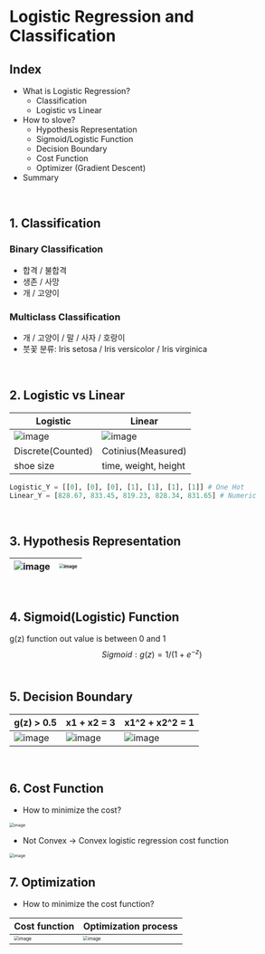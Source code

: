 # Logistic Regression and Classification

## Index

- What is Logistic Regression?
  - Classification
  - Logistic vs Linear
- How to slove?
  - Hypothesis Representation
  - Sigmoid/Logistic Function
  - Decision Boundary
  - Cost Function
  - Optimizer (Gradient Descent)
- Summary

<br/>

## 1. Classification

### Binary Classification

- 합격 / 불합격
- 생존 / 사망
- 개 / 고양이

### Multiclass Classification

- 개 / 고양이 / 말 / 사자 / 호랑이
- 붓꽃 분류: Iris setosa / Iris versicolor / Iris virginica

<br/>

## 2. Logistic vs Linear

| Logistic                                                     | Linear                                                       |
| ------------------------------------------------------------ | ------------------------------------------------------------ |
| ![image](https://user-images.githubusercontent.com/64063767/117119643-53288f00-adcd-11eb-8384-d343a2c99046.png) | ![image](https://user-images.githubusercontent.com/64063767/117119675-60457e00-adcd-11eb-9307-482c88425a8b.png) |
| Discrete(Counted)                                            | Cotinius(Measured)                                           |
| shoe size                                                    | time, weight, height                                         |

```python
Logistic_Y = [[0], [0], [0], [1], [1], [1], [1]] # One Hot
Linear_Y = [828.67, 833.45, 819.23, 828.34, 831.65] # Numeric
```

<br/>

## 3. Hypothesis Representation

| ![image](https://user-images.githubusercontent.com/64063767/117120106-e4980100-adcd-11eb-9b7e-8a5495cebd28.png) | <img src="https://user-images.githubusercontent.com/64063767/117121028-0b0a6c00-adcf-11eb-82eb-ea210345755e.png" alt="image" style="zoom: 50%;" /> |
| ------------------------------------------------------------ | ------------------------------------------------------------ |

<br/>

## 4. Sigmoid(Logistic) Function

g(z) function out value is between 0 and 1
$$
Sigmoid: g(z) = 1 / (1+e^{-z})
$$
<br/>

## 5. Decision Boundary

| g(z) > 0.5                                                   | x1 + x2 = 3                                                  | x1^2 + x2^2 = 1                                              |
| ------------------------------------------------------------ | ------------------------------------------------------------ | ------------------------------------------------------------ |
| ![image](https://user-images.githubusercontent.com/64063767/117129714-026b6300-adda-11eb-9c6d-f17c3c0295e6.png) | ![image](https://user-images.githubusercontent.com/64063767/117121474-9a178400-adcf-11eb-9d8b-6faa4ab4a845.png) | ![image](https://user-images.githubusercontent.com/64063767/117121504-a3085580-adcf-11eb-8526-b2ce6dc92fbc.png) |

<br/>

## 6. Cost Function

- How to minimize the cost?

<img src="https://user-images.githubusercontent.com/64063767/117122651-0e9ef280-add1-11eb-98eb-5f6823d24248.png" alt="image" style="zoom:50%;" />

- Not Convex -> Convex logistic regression cost function

<img src="https://user-images.githubusercontent.com/64063767/117123222-ba484280-add1-11eb-9936-3d85a9baa0f4.png" alt="image" style="zoom:50%;" />

<br/>

## 7. Optimization

- How to minimize the cost function?

| Cost function                                                | Optimization process                                         |
| ------------------------------------------------------------ | ------------------------------------------------------------ |
| <img src="https://user-images.githubusercontent.com/64063767/117124083-d6001880-add2-11eb-922f-fc09a0023029.png" alt="image" style="zoom:50%;" /> | <img src="https://user-images.githubusercontent.com/64063767/117123914-9cc7a880-add2-11eb-9c2e-f21d54291bce.png" alt="image" style="zoom:50%;" /> |

